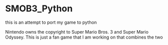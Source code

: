 # SMOB3_Python
this is an attempt to port my game to python

Nintendo owns the copyright to Super Mario Bros. 3 and Super Mario Odyssey. This is just a fan game that I am working on that combines the two
